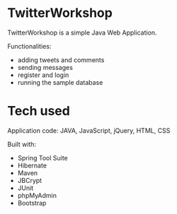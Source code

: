 # TwitterWorkshop

TwitterWorkshop is a simple Java Web Application. 

Functionalities:
- adding tweets and comments
- sending messages
- register and login 
- running the sample database

# Tech used
Application code: JAVA, JavaScript, jQuery, HTML, CSS

Built with:
- Spring Tool Suite
- Hibernate
- Maven
- JBCrypt
- JUnit
- phpMyAdmin
- Bootstrap
